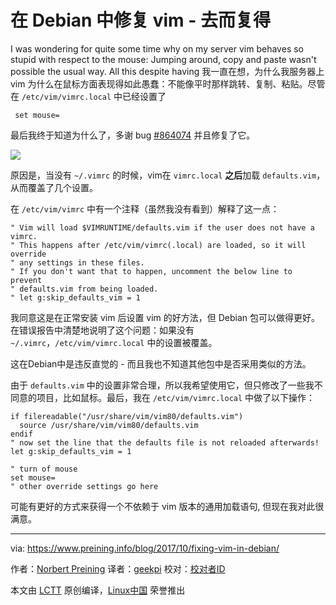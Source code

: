 在 Debian 中修复 vim - 去而复得
======
I was wondering for quite some time why on my server vim behaves so stupid with respect to the mouse: Jumping around, copy and paste wasn't possible the usual way. All this despite having
我一直在想，为什么我服务器上 vim 为什么在鼠标方面表现得如此愚蠢：不能像平时那样跳转、复制、粘贴。尽管在 `/etc/vim/vimrc.local` 中已经设置了
```
 set mouse=
```

最后我终于知道为什么了，多谢 bug [#864074][1] 并且修复了它。

![][2]

原因是，当没有 `~/.vimrc` 的时候，vim在 `vimrc.local` **之后**加载 `defaults.vim`，从而覆盖了几个设置。

在 `/etc/vim/vimrc` 中有一个注释（虽然我没有看到）解释了这一点：
```
" Vim will load $VIMRUNTIME/defaults.vim if the user does not have a vimrc.
" This happens after /etc/vim/vimrc(.local) are loaded, so it will override
" any settings in these files.
" If you don't want that to happen, uncomment the below line to prevent
" defaults.vim from being loaded.
" let g:skip_defaults_vim = 1
```


我同意这是在正常安装 vim 后设置 vim 的好方法，但 Debian 包可以做得更好。在错误报告中清楚地说明了这个问题：如果没有 `~/.vimrc`，`/etc/vim/vimrc.local` 中的设置被覆盖。

这在Debian中是违反直觉的 - 而且我也不知道其他包中是否采用类似的方法。

由于 `defaults.vim` 中的设置非常合理，所以我希望使用它，但只修改了一些我不同意的项目，比如鼠标。最后，我在 `/etc/vim/vimrc.local` 中做了以下操作：
```
if filereadable("/usr/share/vim/vim80/defaults.vim")
  source /usr/share/vim/vim80/defaults.vim
endif
" now set the line that the defaults file is not reloaded afterwards!
let g:skip_defaults_vim = 1
 
" turn of mouse
set mouse=
" other override settings go here
```


可能有更好的方式来获得一个不依赖于 vim 版本的通用加载语句, 但现在我对此很满意。

--------------------------------------------------------------------------------

via: https://www.preining.info/blog/2017/10/fixing-vim-in-debian/

作者：[Norbert Preining][a]
译者：[geekpi](https://github.com/geekpi)
校对：[校对者ID](https://github.com/校对者ID)

本文由 [LCTT](https://github.com/LCTT/TranslateProject) 原创编译，[Linux中国](https://linux.cn/) 荣誉推出

[a]:https://www.preining.info/blog/author/norbert/
[1]:https://bugs.debian.org/cgi-bin/bugreport.cgi?bug=864074
[2]:https://www.preining.info/blog/wp-content/uploads/2017/10/fixing-debian-vim.jpg
